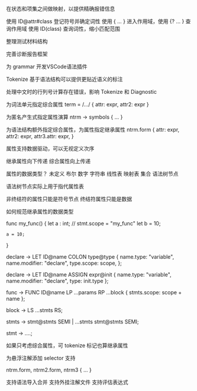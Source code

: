 在状态和项集之间做映射，以提供精确报错信息

使用 ID@attr#class 登记符号并确定词性
使用 { ... } 进入作用域，使用 {? ... } 查询作用域
使用 ID(class) 查询词性，缩小匹配范围

整理测试材料结构

完善诊断报告框架

为 grammar 开发VSCode语法插件

Tokenize 基于语法结构可以提供更贴近语义的标注

处理中文时的行列号计算存在错误，影响 Tokenize 和 Diagnostic

为词法单元指定综合属性
term = /.../ {
    attr: expr,
    attr2: expr
}

为匿名产生式指定属性演算
ntrm -> symbols { ... }

为语法结构额外指定综合属性，为属性指定继承属性
ntrm.form {
    attr: expr,
    attr2: expr,
    attr3.attr: expr,
}

属性支持数据驱动，可以无视定义次序

继承属性向下传递
综合属性向上传递

属性的数据类型？
未定义
布尔
数字
字符串
线性表
映射表
集合
语法树节点 

语法树节点实际上用于指代属性表

非终结符的属性只能是符号节点
终结符属性只能是数据

如何规范继承属性的数据类型

func my_func() {
    let a : int; // stmt.scope = "my_func"
    let b = 10; 

    a = 10;
}

declare -> LET ID@name COLON type@type {
    name.type: "variable",
    name.modifier: "declare",
    type.scope: scope,
};

declare -> LET ID@name ASSIGN expr@init {
    name.type: "variable",
    name.modifier: "declare",
    type: init.type
};

func -> FUNC ID@name LP ...params RP ...block {
    stmts.scope: scope + name
};

block -> LS ...stmts RS;

stmts -> stmt@stmts SEMI
    | ...stmts stmt@stmts SEMI;

stmt -> ....;

如果只考虑综合属性，可 tokenize 标记也算继承属性

为悬浮注解添加 selector 支持

ntrm.form, ntrm2.form, ntrm3 {
    ...
}

支持语法导入合并
支持外挂注解文件
支持评估表达式